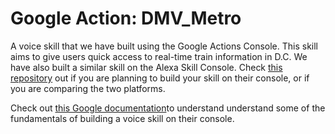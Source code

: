 # Google Action: DMV_Metro
A voice skill that we have built using the Google Actions Console. This skill aims to give users quick access to real-time train information in D.C. We have also built a similar skill on the Alexa Skill Console. Check [this repository](https://github.com/chingachleung/Alexa_Skill_DMV_Metro) out if you are planning to build your skill on their console, or if you are comparing the two platforms. 

Check out [this Google documentation](https://developers.google.com/assistant/conversational/overview)to understand understand some of the fundamentals of building a voice skill on their console.
